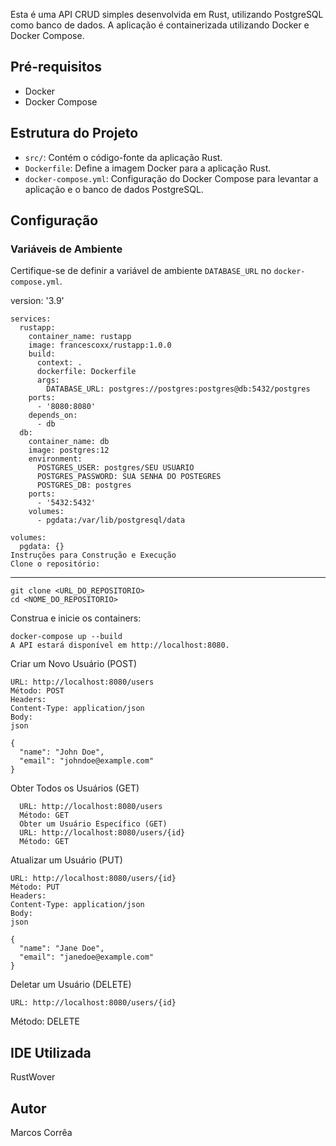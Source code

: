 Esta é uma API CRUD simples desenvolvida em Rust, utilizando PostgreSQL como banco de dados. A aplicação é containerizada utilizando Docker e Docker Compose.

## Pré-requisitos

- Docker
- Docker Compose

## Estrutura do Projeto

- `src/`: Contém o código-fonte da aplicação Rust.
- `Dockerfile`: Define a imagem Docker para a aplicação Rust.
- `docker-compose.yml`: Configuração do Docker Compose para levantar a aplicação e o banco de dados PostgreSQL.

## Configuração

### Variáveis de Ambiente

Certifique-se de definir a variável de ambiente `DATABASE_URL` no `docker-compose.yml`.


version: '3.9'

    services:
      rustapp:
        container_name: rustapp
        image: francescoxx/rustapp:1.0.0
        build:
          context: .
          dockerfile: Dockerfile
          args:
            DATABASE_URL: postgres://postgres:postgres@db:5432/postgres
        ports:
          - '8080:8080'
        depends_on:
          - db
      db:
        container_name: db
        image: postgres:12
        environment:
          POSTGRES_USER: postgres/SEU USUARIO
          POSTGRES_PASSWORD: SUA SENHA DO POSTEGRES
          POSTGRES_DB: postgres
        ports:
          - '5432:5432'
        volumes:
          - pgdata:/var/lib/postgresql/data
    
    volumes:
      pgdata: {}
    Instruções para Construção e Execução
    Clone o repositório:
----------------------------
    git clone <URL_DO_REPOSITORIO>
    cd <NOME_DO_REPOSITORIO>

Construa e inicie os containers:

    docker-compose up --build
    A API estará disponível em http://localhost:8080.

Criar um Novo Usuário (POST)

    URL: http://localhost:8080/users
    Método: POST
    Headers:
    Content-Type: application/json
    Body:
    json

    {
      "name": "John Doe",
      "email": "johndoe@example.com"
    }

Obter Todos os Usuários (GET)

      URL: http://localhost:8080/users
      Método: GET
      Obter um Usuário Específico (GET)
      URL: http://localhost:8080/users/{id}
      Método: GET

Atualizar um Usuário (PUT)

    URL: http://localhost:8080/users/{id}
    Método: PUT
    Headers:
    Content-Type: application/json
    Body:
    json
    
    {
      "name": "Jane Doe",
      "email": "janedoe@example.com"
    }

Deletar um Usuário (DELETE)

    URL: http://localhost:8080/users/{id}
Método: DELETE

## IDE Utilizada
RustWover

## Autor
Marcos Corrêa
